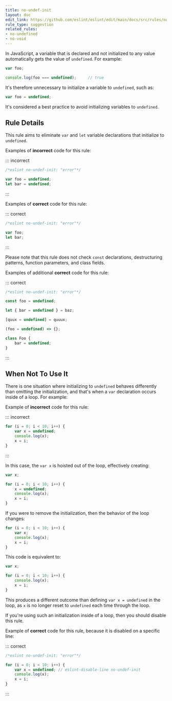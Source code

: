 ```yaml
---
title: no-undef-init
layout: doc
edit_link: https://github.com/eslint/eslint/edit/main/docs/src/rules/no-undef-init.md
rule_type: suggestion
related_rules:
- no-undefined
- no-void
---
```




In JavaScript, a variable that is declared and not initialized to any value automatically gets the value of `undefined`. For example:

```js
var foo;

console.log(foo === undefined);     // true
```

It's therefore unnecessary to initialize a variable to `undefined`, such as:

```js
var foo = undefined;
```

It's considered a best practice to avoid initializing variables to `undefined`.

## Rule Details

This rule aims to eliminate `var` and `let` variable declarations that initialize to `undefined`.

Examples of **incorrect** code for this rule:

::: incorrect

```js
/*eslint no-undef-init: "error"*/

var foo = undefined;
let bar = undefined;
```

:::

Examples of **correct** code for this rule:

::: correct

```js
/*eslint no-undef-init: "error"*/

var foo;
let bar;
```

:::

Please note that this rule does not check `const` declarations, destructuring patterns, function parameters, and class fields.

Examples of additional **correct** code for this rule:

::: correct

```js
/*eslint no-undef-init: "error"*/

const foo = undefined;

let { bar = undefined } = baz;

[quux = undefined] = quuux;

(foo = undefined) => {};

class Foo {
    bar = undefined;
}
```

:::

## When Not To Use It

There is one situation where initializing to `undefined` behaves differently than omitting the initialization, and that's when a `var` declaration occurs inside of a loop. For example:

Example of **incorrect** code for this rule:

::: incorrect

```js
for (i = 0; i < 10; i++) {
    var x = undefined;
    console.log(x);
    x = i;
}
```

:::

In this case, the `var x` is hoisted out of the loop, effectively creating:

```js
var x;

for (i = 0; i < 10; i++) {
    x = undefined;
    console.log(x);
    x = i;
}
```

If you were to remove the initialization, then the behavior of the loop changes:

```js
for (i = 0; i < 10; i++) {
    var x;
    console.log(x);
    x = i;
}
```

This code is equivalent to:

```js
var x;

for (i = 0; i < 10; i++) {
    console.log(x);
    x = i;
}
```

This produces a different outcome than defining `var x = undefined` in the loop, as `x` is no longer reset to `undefined` each time through the loop.

If you're using such an initialization inside of a loop, then you should disable this rule.

Example of **correct** code for this rule, because it is disabled on a specific line:

::: correct

```js
/*eslint no-undef-init: "error"*/

for (i = 0; i < 10; i++) {
    var x = undefined; // eslint-disable-line no-undef-init
    console.log(x);
    x = i;
}
```

:::
